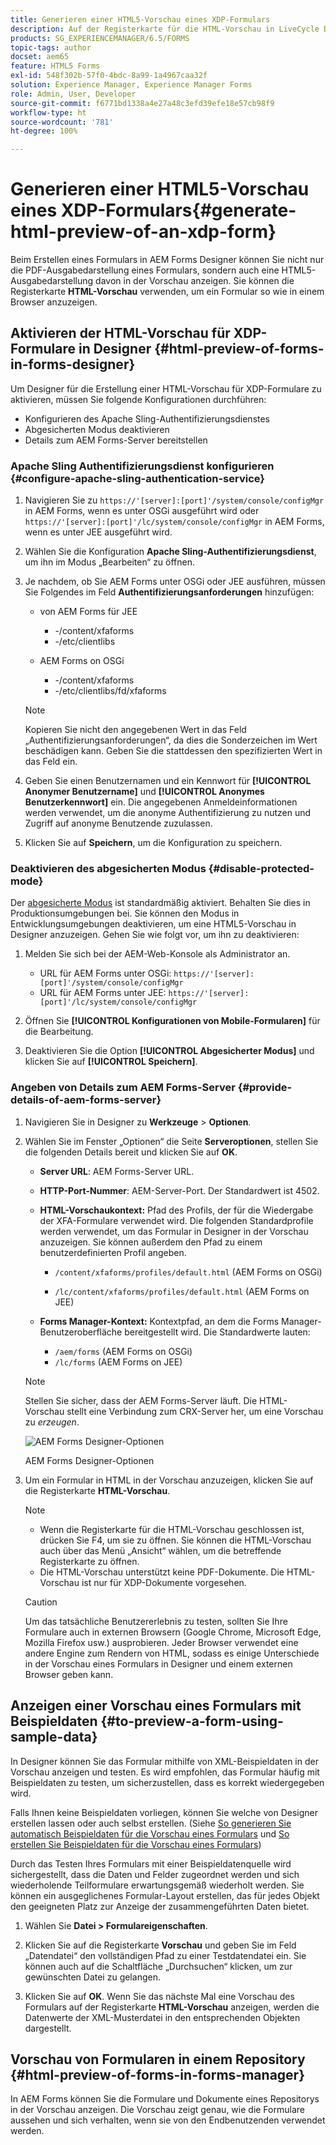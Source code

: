 ```yaml
---
title: Generieren einer HTML5-Vorschau eines XDP-Formulars
description: Auf der Registerkarte für die HTML-Vorschau in LiveCycle Designer können Sie das Formular so darstellen, wie es in einem Browser angezeigt würde.
products: SG_EXPERIENCEMANAGER/6.5/FORMS
topic-tags: author
docset: aem65
feature: HTML5 Forms
exl-id: 548f302b-57f0-4bdc-8a99-1a4967caa32f
solution: Experience Manager, Experience Manager Forms
role: Admin, User, Developer
source-git-commit: f6771bd1338a4e27a48c3efd39efe18e57cb98f9
workflow-type: ht
source-wordcount: '781'
ht-degree: 100%

---
```


# Generieren einer HTML5-Vorschau eines XDP-Formulars{#generate-html-preview-of-an-xdp-form}

Beim Erstellen eines Formulars in AEM Forms Designer können Sie nicht nur die PDF-Ausgabedarstellung eines Formulars, sondern auch eine HTML5-Ausgabedarstellung davon in der Vorschau anzeigen. Sie können die Registerkarte **HTML-Vorschau** verwenden, um ein Formular so wie in einem Browser anzuzeigen.

## Aktivieren der HTML-Vorschau für XDP-Formulare in Designer {#html-preview-of-forms-in-forms-designer}

Um Designer für die Erstellung einer HTML-Vorschau für XDP-Formulare zu aktivieren, müssen Sie folgende Konfigurationen durchführen:

* Konfigurieren des Apache Sling-Authentifizierungsdienstes 
* Abgesicherten Modus deaktivieren
* Details zum AEM Forms-Server bereitstellen

### Apache Sling Authentifizierungsdienst konfigurieren  {#configure-apache-sling-authentication-service}

1. Navigieren Sie zu `https://'[server]:[port]'/system/console/configMgr` in AEM Forms, wenn es unter OSGi ausgeführt wird oder
   `https://'[server]:[port]'/lc/system/console/configMgr` in AEM Forms, wenn es unter JEE ausgeführt wird.
1. Wählen Sie die Konfiguration **Apache Sling-Authentifizierungsdienst**, um ihn im Modus „Bearbeiten“ zu öffnen.

1. Je nachdem, ob Sie AEM Forms unter OSGi oder JEE ausführen, müssen Sie Folgendes im Feld **Authentifizierungsanforderungen** hinzufügen: 

   *  von AEM Forms für JEE

      * -/content/xfaforms
      * -/etc/clientlibs

   * AEM Forms on OSGi

      * -/content/xfaforms
      * -/etc/clientlibs/fd/xfaforms

   >[!NOTE]
   >
   >Kopieren Sie nicht den angegebenen Wert in das Feld „Authentifizierungsanforderungen“, da dies die Sonderzeichen im Wert beschädigen kann. Geben Sie die stattdessen den spezifizierten Wert in das Feld ein.

1. Geben Sie einen Benutzernamen und ein Kennwort für **[!UICONTROL Anonymer Benutzername]** und **[!UICONTROL Anonymes Benutzerkennwort]** ein. Die angegebenen Anmeldeinformationen werden verwendet, um die anonyme Authentifizierung zu nutzen und Zugriff auf anonyme Benutzende zuzulassen.
1. Klicken Sie auf **Speichern**, um die Konfiguration zu speichern.

### Deaktivieren des abgesicherten Modus {#disable-protected-mode}

Der [abgesicherte Modus](../../forms/using/get-xdp-pdf-documents-aem.md) ist standardmäßig aktiviert. Behalten Sie dies in Produktionsumgebungen bei. Sie können den Modus in Entwicklungsumgebungen deaktivieren, um eine HTML5-Vorschau in Designer anzuzeigen. Gehen Sie wie folgt vor, um ihn zu deaktivieren:

1. Melden Sie sich bei der AEM-Web-Konsole als Administrator an.

   * URL für AEM Forms unter OSGi: `https://'[server]:[port]'/system/console/configMgr`
   * URL für AEM Forms unter JEE: `https://'[server]:[port]'/lc/system/console/configMgr`

1. Öffnen Sie **[!UICONTROL Konfigurationen von Mobile-Formularen]** für die Bearbeitung.
1. Deaktivieren Sie die Option **[!UICONTROL Abgesicherter Modus]** und klicken Sie auf **[!UICONTROL Speichern]**. 

### Angeben von Details zum AEM Forms-Server {#provide-details-of-aem-forms-server}

1. Navigieren Sie in Designer zu **Werkzeuge** > **Optionen**.
1. Wählen Sie im Fenster „Optionen“ die Seite **Serveroptionen**, stellen Sie die folgenden Details bereit und klicken Sie auf **OK**.

   * **Server URL**: AEM Forms-Server URL.

   * **HTTP-Port-Nummer**: AEM-Server-Port. Der Standardwert ist 4502.
   * **HTML-Vorschaukontext:** Pfad des Profils, der für die Wiedergabe der XFA-Formulare verwendet wird. Die folgenden Standardprofile werden verwendet, um das Formular in Designer in der Vorschau anzuzeigen. Sie können außerdem den Pfad zu einem benutzerdefinierten Profil angeben.

      * `/content/xfaforms/profiles/default.html` (AEM Forms on OSGi)

      * `/lc/content/xfaforms/profiles/default.html` (AEM Forms on JEE)

   * **Forms Manager-Kontext:** Kontextpfad, an dem die Forms Manager-Benutzeroberfläche bereitgestellt wird. Die Standardwerte lauten:

      * `/aem/forms` (AEM Forms on OSGi)
      * `/lc/forms` (AEM Forms on JEE)

   >[!NOTE]
   >
   >Stellen Sie sicher, dass der AEM Forms-Server läuft. Die HTML-Vorschau stellt eine Verbindung zum CRX-Server her, um eine Vorschau zu *erzeugen*.

   ![AEM Forms Designer-Optionen ](assets/server_options.png)

   AEM Forms Designer-Optionen

1. Um ein Formular in HTML in der Vorschau anzuzeigen, klicken Sie auf die Registerkarte **HTML-Vorschau**.

   >[!NOTE]
   >
   >
   >
   >
   >    * Wenn die Registerkarte für die HTML-Vorschau geschlossen ist, drücken Sie F4, um sie zu öffnen. Sie können die HTML-Vorschau auch über das Menü „Ansicht“ wählen, um die betreffende Registerkarte zu öffnen.
   >    * Die HTML-Vorschau unterstützt keine PDF-Dokumente. Die HTML-Vorschau ist nur für XDP-Dokumente vorgesehen.
   >
   >

   >[!CAUTION]
   >
   >Um das tatsächliche Benutzererlebnis zu testen, sollten Sie Ihre Formulare auch in externen Browsern (Google Chrome, Microsoft Edge, Mozilla Firefox usw.) ausprobieren. Jeder Browser verwendet eine andere Engine zum Rendern von HTML, sodass es einige Unterschiede in der Vorschau eines Formulars in Designer und einem externen Browser geben kann.

## Anzeigen einer Vorschau eines Formulars mit Beispieldaten {#to-preview-a-form-using-sample-data}

In Designer können Sie das Formular mithilfe von XML-Beispieldaten in der Vorschau anzeigen und testen. Es wird empfohlen, das Formular häufig mit Beispieldaten zu testen, um sicherzustellen, dass es korrekt wiedergegeben wird.

Falls Ihnen keine Beispieldaten vorliegen, können Sie welche von Designer erstellen lassen oder auch selbst erstellen. (Siehe [So generieren Sie automatisch Beispieldaten für die Vorschau eines Formulars](https://help.adobe.com/en_US/AEMForms/6.1/DesignerHelp/WS107c29ade9134a2c136ae6f212a1f379c94-8000.2.html#WS92d06802c76abadb-728f46ac129b395660c-7efe.2) und [So erstellen Sie Beispieldaten für die Vorschau eines Formulars](https://help.adobe.com/en_US/AEMForms/6.1/DesignerHelp/WS107c29ade9134a2c136ae6f212a1f379c94-8000.2.html#WS92d06802c76abadb-728f46ac129b395660c-7eff.2))

Durch das Testen Ihres Formulars mit einer Beispieldatenquelle wird sichergestellt, dass die Daten und Felder zugeordnet werden und sich wiederholende Teilformulare erwartungsgemäß wiederholt werden. Sie können ein ausgeglichenes Formular-Layout erstellen, das für jedes Objekt den geeigneten Platz zur Anzeige der zusammengeführten Daten bietet.

1. Wählen Sie **Datei > Formulareigenschaften**.

1. Klicken Sie auf die Registerkarte **Vorschau** und geben Sie im Feld „Datendatei“ den vollständigen Pfad zu einer Testdatendatei ein. Sie können auch auf die Schaltfläche „Durchsuchen“ klicken, um zur gewünschten Datei zu gelangen.

1. Klicken Sie auf **OK**. Wenn Sie das nächste Mal eine Vorschau des Formulars auf der Registerkarte **HTML-Vorschau** anzeigen, werden die Datenwerte der XML-Musterdatei in den entsprechenden Objekten dargestellt.

## Vorschau von Formularen in einem Repository {#html-preview-of-forms-in-forms-manager}

In AEM Forms können Sie die Formulare und Dokumente eines Repositorys in der Vorschau anzeigen. Die Vorschau zeigt genau, wie die Formulare aussehen und sich verhalten, wenn sie von den Endbenutzenden verwendet werden.

